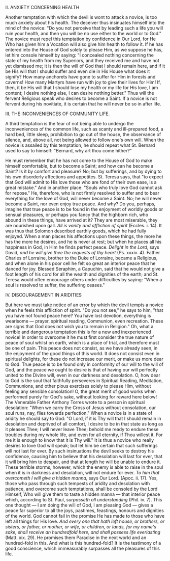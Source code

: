 
II\. ANXIETY CONCERNING HEALTH

Another temptation with which the devil is wont to attack a novice, is too much anxiety about his health. The deceiver thus insinuates himself into the mind of the novice: \"Do you not perceive that by leading such a life you will ruin your health, and then you will be no use either to the world or to God.\" The novice must repel this temptation by confidence in Our Lord, for He Who has given him a Vocation will also give him health to follow it. If he has entered into the House of God solely to please Him, as we suppose he has, let him console himself by saying: \"I concealed nothing concerning the state of my health from my Superiors, and they received me and have not yet dismissed me; it is then the will of God that I should remain here, and if it be His will that I should suffer and even die in His House what does it signify? How many anchorets have gone to suffer for Him in forests and caverns! How many Martyrs have run with joy to give their lives for Him! If, then, it be His will that I should lose my health or my life for His love, I am content; I desire nothing else, I can desire nothing better.\" Thus will the fervent Religious speak who desires to become a Saint. If a novice is not fervent during his novitiate, it is certain that he will never be so in after life.

III\. THE INCONVENIENCES OF COMMUNITY LIFE.

A third temptation is the fear of not being able to undergo the inconveniences of the common life, such as scanty and ill-prepared food, a hard bed, little sleep, prohibition to go out of the house, the observance of silence, and, above all, not being allowed to follow one\'s own will. When the novice is assailed by this temptation, he should repeat what St. Bernard used to say to himself: \"Bernard, why art thou come hither?\"

He must remember that he has not come to the House of God to make himself comfortable, but to become a Saint; and how can he become a Saint? Is it by comfort and pleasure? No; but by sufferings, and by dying to his own disorderly affections and appetites. St. Teresa says, that \"to expect that God will admit to His love those who are fond of their own ease, is a great mistake.\" And in another place: \"Souls who truly love God cannot ask for repose.\" He, therefore, who is not firmly resolved to suffer and to bear everything for the love of God, will never become a Saint. No; he will never become a Saint, nor even enjoy true peace. And why? Do you, perhaps, imagine that true peace is to be found in the enjoyment of worldly goods or sensual pleasures, or perhaps you fancy that the highborn rich, who abound in these things, have arrived at it? They are most miserable, they are nourished upon gall. *All is vanity and affliction of spirit* (Eccles. i. 14). It was thus that Solomon described earthly goods, which he had fully enjoyed. When a man places his affections upon these things, the more he has the more he desires, and he is never at rest; but when he places all his happiness in God, in Him he finds perfect peace. *Delight in the Lord*, says David, *and he will give thee the requests of thy heart* (Ps. xxxiv. 4). Father Charles of Lorraine, brother to the Duke of Lorraine, became a Religious, and when alone in his poor cell he felt so great an interior peace that he danced for joy. Blessed Seraphim, a Capuchin, said that he would not give a foot length of his cord for all the wealth and dignities of the earth; and St. Teresa would often encourage others under difficulties by saying: \"When a soul is resolved to suffer, the suffering ceases.\"

IV\. DISCOURAGEMENT IN ARIDITIES

But here we must take notice of an error by which the devil tempts a novice when he feels this affliction of spirit. \"Do you not see,\" he says to him, \"that you have not found peace here? You have lost devotion, everything is wearisome — prayer, spiritual reading, Communion, even recreation. These are signs that God does not wish you to remain in Religion.\" Oh, what a terrible and dangerous temptation this is for a new and inexperienced novice! In order to overcome it he must first consider the true nature of peace of soul whilst on earth, which is a place of trial, and therefore must be one of pain. This peace does not consist, as we have already seen, in the enjoyment of the good things of this world. It does not consist even in spiritual delights, for these do not increase our merit, or make us more dear to God. True peace is to be found only in conformity of our will to the will of God, and the peace we ought to desire is that of having our will perfectly united to the Divine will, even in our darkness and desolation. O, how dear to God is the soul that faithfully perseveres in Spiritual Reading, Meditation, Communions, and other pious exercises solely to please Him, without feeling any sensible consolation! O, the great merit of good works when performed purely for God\'s sake, without looking for reward here below! The Venerable Father Anthony Torres wrote to a person in spiritual desolation: \"When we carry the Cross of Jesus without consolation, our soul runs, nay, flies towards perfection.\" When a novice is in a state of aridity he should say to God: \"O Lord, if it is Thy will that I should remain in desolation and deprived of all comfort, I desire to be in that state as long as it pleases Thee; I will never leave Thee; behold me ready to endure these troubles during my whole life, and even for all eternity, if Thou willest it. For me it is enough to know that it is Thy will.\" It is thus a novice who really desires to love God will speak; but let him be certain that such sufferings will not last for ever. By such insinuations the devil seeks to destroy his confidence, causing him to believe that his desolation will last for ever, that it will bring him to despair, and that at length he will be unable to endure it. These terrible storms, however, which the enemy is able to raise in the soul when it is in darkness and desolation, will not endure for ever. *To him that overcometh I will give a hidden manna,* says Our Lord. (Apoc. ii. 17). Yes, those who pass through such tempests of aridity and desolation with patience, and overcome such temptations, shall be consoled by the Lord Himself, Who will give them to taste a hidden manna — that interior peace which, according to St. Paul, *surpasseth all understanding* (Phil. iv. 7). This one thought — I am doing the will of God, I am pleasing God — gives a peace far superior to all the joys, pastimes, feastings, honours and dignities of the world. God cannot fail in the promise He has made to those who have left all things for His love. *And every one that hath left house, or brothers, or sisters, or father, or mother, or wife, or children, or lands, for my name\'s sake, shall receive an hundredfold here, and shall possess life everlasting* (Matt. xix. 29). He promises them Paradise in the next world and an hundred-fold in this. And what is this hundred-fold? It is the testimony of a good conscience, which immeasurably surpasses all the pleasures of this life.

